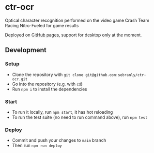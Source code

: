 # ctr-ocr
Optical character recognition performed on the video game Crash Team Racing Nitro-Fueled for game results

Deployed on [GitHub pages](https://sebranly.github.io/ctr-ocr), support for desktop only at the moment.

## Development

### Setup

- Clone the repository with `git clone git@github.com:sebranly/ctr-ocr.git`
- Go into the repository (e.g. with `cd`)
- Run `npm i` to install the dependencies

### Start

- To run it locally, run `npm start`, it has hot reloading
- To run the test suite (no need to run command above), run `npm test`

### Deploy

- Commit and push your changes to `main` branch
- Then run `npm run deploy`
